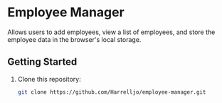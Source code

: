 # Employee Manager

Allows users to add employees, view a list of employees, and store the employee data in the browser's local storage.

## Getting Started

1. Clone this repository:
   ```bash
   git clone https://github.com/Harrelljo/employee-manager.git
